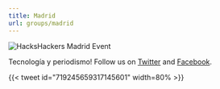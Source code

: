 ```yaml
---
title: Madrid
url: groups/madrid
---
```


![HacksHackers Madrid Event](https://pbs.twimg.com/media/BENvG8cCUAAwGFL?format=jpg&name=medium)

Tecnología y periodismo! Follow us on [Twitter](https://twitter.com/hackshackersla) and [Facebook](https://www.facebook.com/HacksHackersMAD/?ref=py_c).

{{< tweet id="719245659317145601" width=80% >}}
